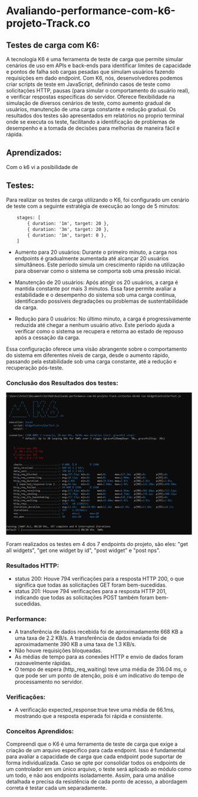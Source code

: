 # Avaliando-performance-com-k6-projeto-Track.co

## Testes de carga com K6:

A tecnologia K6 é uma ferramenta de teste de carga que permite simular cenários de uso em APIs e back-ends para identificar limites de capacidade e pontos de falha sob cargas pesadas que simulam usuários fazendo requisições em dado endpoint. Com K6, nós, desenvolvedores podemos criar scripts de teste em JavaScript, definindo casos de teste como solicitações HTTP, pausas (para simular o comportamento do usuário real), e verificar respostas específicas do servidor. Oferece flexibilidade na simulação de diversos cenários de teste, como aumento gradual de usuários, manutenção de uma carga constante e redução gradual. Os resultados dos testes são apresentados em relatórios no proprio terminal onde se executa os teste, facilitando a identificação de problemas de desempenho e a tomada de decisões para melhorias de maneira fácil e rápida.

## Aprendizados:

Com o k6 vi a posibilidade de 

## Testes:

Para realizar os testes de carga utilizando o K6, foi configurado um cenário de teste com a seguinte estratégia de execução ao longo de 5 minutos:

```
    stages: [
        { duration: '1m', target: 20 }, 
        { duration: '3m', target: 20 }, 
        { duration: '1m', target: 0 },
    ]
```

* Aumento para 20 usuários: Durante o primeiro minuto, a carga nos endpoints é gradualmente aumentada até alcançar 20 usuários simultâneos. Este período simula um crescimento rápido na utilização para observar como o sistema se comporta sob uma pressão inicial.

* Manutenção de 20 usuários: Após atingir os 20 usuários, a carga é mantida constante por mais 3 minutos. Essa fase permite avaliar a estabilidade e o desempenho do sistema sob uma carga contínua, identificando possíveis degradações ou problemas de sustentabilidade da carga.

* Redução para 0 usuários: No último minuto, a carga é progressivamente reduzida até chegar a nenhum usuário ativo. Este período ajuda a verificar como o sistema se recupera e retorna ao estado de repouso após a cessação da carga.
  
Essa configuração oferece uma visão abrangente sobre o comportamento do sistema em diferentes níveis de carga, desde o aumento rápido, passando pela estabilidade sob uma carga constante, até a redução e recuperação pós-teste.

### Conclusão dos Resultados dos testes:

![resultado-k6](Assets/resultado-k6.png)

Foram realizados os testes em 4 dos 7 endpoints do projeto, são eles: "get all widgets", "get one widget by id", "post widget" e "post nps".

### Resultados HTTP:

* status 200: Houve 794 verificações para a resposta HTTP 200, o que significa que todas as solicitações GET foram bem-sucedidas.
* status 201: Houve 794 verificações para a resposta HTTP 201, indicando que todas as solicitações POST também foram bem-sucedidas.

### Performance:

* A transferência de dados recebida foi de aproximadamente 668 KB a uma taxa de 2.2 KB/s.
A transferência de dados enviada foi de aproximadamente 390 KB a uma taxa de 1.3 KB/s.
* Não houve requisições bloqueadas.
* As médias de tempo para as conexões HTTP e envio de dados foram razoavelmente rápidas.
* O tempo de espera (http_req_waiting) teve uma média de 316.04 ms, o que pode ser um ponto de atenção, pois é um indicativo do tempo de processamento no servidor.
  

### Verificações:

* A verificação expected_response:true teve uma média de 66.1ms, mostrando que a resposta esperada foi rápida e consistente.

### Conceitos Aprendidos:

Compreendi que o K6 é uma ferramenta de teste de carga que exige a criação de um arquivo específico para cada endpoint. Isso é fundamental para avaliar a capacidade de carga que cada endpoint pode suportar de forma individualizada. Caso se opte por consolidar todos os endpoints de um controlador em um único arquivo, o teste será aplicado ao módulo como um todo, e não aos endpoints isoladamente. Assim, para uma análise detalhada e precisa da resistência de cada ponto de acesso, a abordagem correta é testar cada um separadamente.
